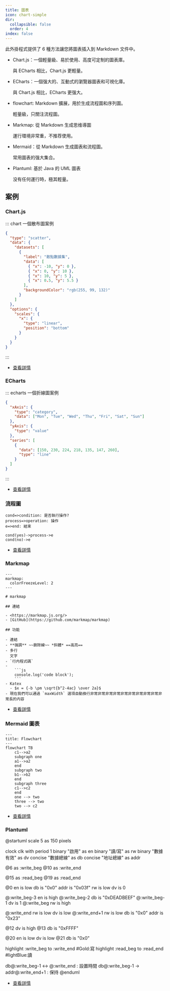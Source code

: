 ```yaml
---
title: 圖表
icon: chart-simple
dir:
  collapsible: false
  order: 4
index: false
---
```


<!-- #region intro -->

此外掛程式提供了 6 種方法讓您將圖表插入到 Markdown 文件中。

- Chart.js：一個輕量級、易於使用、高度可定制的圖表庫。

  與 ECharts 相比，Chart.js 更輕量。

- ECharts：一個强大的、互動式的瀏覽器圖表和可視化庫。

  與 Chart.js 相比，ECharts 更强大。

- flowchart: Markdown 擴展，用於生成流程圖和序列圖。

  輕量級，只關注流程圖。

- Markmap: 從 Markdown 生成思维導圖

  運行環境非常重，不推荐使用。

- Mermaid：從 Markdown 生成圖表和流程圖。

  常用圖表的强大集合。

- Plantuml: 基於 Java 的 UML 圖表

  没有任何運行時，極其輕量。

<!-- #endregion intro -->

<!-- more -->

## 案例

<!-- #region demo -->

### Chart.js

::: chart 一個散布圖案例

```json
{
  "type": "scatter",
  "data": {
    "datasets": [
      {
        "label": "散點數據集",
        "data": [
          { "x": -10, "y": 0 },
          { "x": 0, "y": 10 },
          { "x": 10, "y": 5 },
          { "x": 0.5, "y": 5.5 }
        ],
        "backgroundColor": "rgb(255, 99, 132)"
      }
    ]
  },
  "options": {
    "scales": {
      "x": {
        "type": "linear",
        "position": "bottom"
      }
    }
  }
}
```

:::

- [查看詳情](./chartjs.md)

### ECharts

::: echarts 一個折線圖案例

```json
{
  "xAxis": {
    "type": "category",
    "data": ["Mon", "Tue", "Wed", "Thu", "Fri", "Sat", "Sun"]
  },
  "yAxis": {
    "type": "value"
  },
  "series": [
    {
      "data": [150, 230, 224, 218, 135, 147, 260],
      "type": "line"
    }
  ]
}
```

:::

- [查看詳情](./echarts.md)

### 流程圖

```flow
cond=>condition: 是否執行操作?
process=>operation: 操作
e=>end: 結束

cond(yes)->process->e
cond(no)->e
```

- [查看詳情](./flowchart.md)

### Markmap

````markmap
---
markmap:
  colorFreezeLevel: 2
---

# markmap

## 連結

- <https://markmap.js.org/>
- [GitHub](https://github.com/markmap/markmap)

## 功能

- 連結
- **强調** ~~删除線~~ *斜體* ==高亮==
- 多行
  文字
- `行内程式碼`
-
    ```js
    console.log('code block');
    ```
- Katex
  - $x = {-b \pm \sqrt{b^2-4ac} \over 2a}$
- 現在我們可以通過 `maxWidth` 選項自動換行非常非常非常非常非常非常非常非常非常非常長的内容
````

- [查看詳情](./markmap.md)

### Mermaid 圖表

```mermaid
---
title: Flowchart
---
flowchart TB
    c1-->a2
    subgraph one
    a1-->a2
    end
    subgraph two
    b1-->b2
    end
    subgraph three
    c1-->c2
    end
    one --> two
    three --> two
    two --> c2
```

- [查看詳情](./mermaid.md)

### Plantuml

@startuml
scale 5 as 150 pixels

clock clk with period 1
binary "啟用" as en
binary "讀/寫" as rw
binary "數據有效" as dv
concise "數據總線" as db
concise "地址總線" as addr

@6 as :write_beg
@10 as :write_end

@15 as :read_beg
@19 as :read_end

@0
en is low
db is "0x0"
addr is "0x03f"
rw is low
dv is 0

@:write_beg-3
en is high
@:write_beg-2
db is "0xDEADBEEF"
@:write_beg-1
dv is 1
@:write_beg
rw is high

@:write_end
rw is low
dv is low
@:write_end+1
rw is low
db is "0x0"
addr is "0x23"

@12
dv is high
@13
db is "0xFFFF"

@20
en is low
dv is low
@21
db is "0x0"

highlight :write_beg to :write_end #Gold:寫
highlight :read_beg to :read_end #lightBlue:讀

db@:write_beg-1 <-> @:write_end : 設置時間
db@:write_beg-1 -> addr@:write_end+1 : 保持
@enduml

- [查看詳情](./plantuml.md)

<!-- #endregion demo -->
